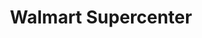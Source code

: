 ---
title: "Walmart Supercenter"
url: /cincinnati-fairfax/walmart-supercenter/
shop: supermarket
---